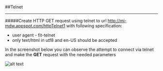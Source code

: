 ##Telnet
- - - -
#####Create HTTP GET request using telnet to url http://mi-mdw.appspot.com/httpTelnet1 with following specification:
- user agent - fit-telnet
- only text/html in utf8 and en-US should be accepted

In the screenshot below you can observe the attempt to connect via telnet and make the **GET** request with the needed parameters

![alt text](http://i.imgur.com/AVKqgJN.png)


